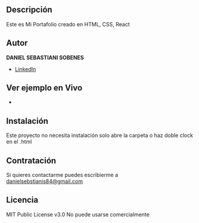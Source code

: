 ## Descripción
Este es Mi Portafolio creado en HTML, CSS, React

## Autor 
**DANIEL SEBASTIANI SOBENES**

* [LinkedIn](www.linkedin.com/in/danielsebastianis/)


## Ver ejemplo en Vivo
- []()

## Instalación
Este proyecto no necesita instalación solo abre la carpeta o haz doble clock en el .html

## Contratación
Si quieres contactarme puedes escribierme a danielsebstianis84@gmail.com


## Licencia
MIT Public License v3.0
No puede usarse comercialmente
